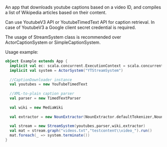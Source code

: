 An app that downloads youtube captions based on a video ID, and compiles a list of Wikipedia articles based on their content.

Can use YoutubeV3 API or YoutubeTimedText API for caption retrieval.
In case of YoutubeV3 a Google client secret credential is required.

The usage of StreamSystem class is recommended over ActorCaptionSystem or SimpleCaptionSystem.


Usage example:

```scala
object Example extends App {
  implicit val ec: scala.concurrent.ExecutionContext = scala.concurrent.ExecutionContext.global
  implicit val system = ActorSystem("YTStreamSystem")
 
  //CaptionDownloader instance
  val youtubes = new YouTubeTimedText
  
  //XML-to-plain caption parser
  val parser = new TimedTextParser
  
  val wiki = new MediaWiki
  
  val extractor = new NounExtractor(NounExtractor.defaultTokenizer,NounExtractor.posTagger("en-pos-perceptron.bin"))
  
  val stream = new StreamSystem(youtubes,parser,wiki,extractor)
  val mat = stream.graph("videos.txt","testcontent\\video_").run()
  mat.foreach(_ => system.terminate())
}
```

